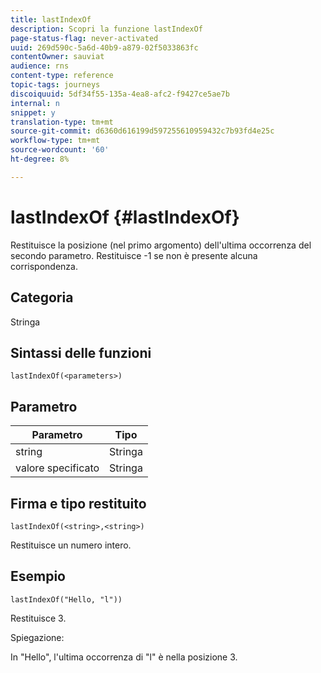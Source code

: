 ```yaml
---
title: lastIndexOf
description: Scopri la funzione lastIndexOf
page-status-flag: never-activated
uuid: 269d590c-5a6d-40b9-a879-02f5033863fc
contentOwner: sauviat
audience: rns
content-type: reference
topic-tags: journeys
discoiquuid: 5df34f55-135a-4ea8-afc2-f9427ce5ae7b
internal: n
snippet: y
translation-type: tm+mt
source-git-commit: d6360d616199d597255610959432c7b93fd4e25c
workflow-type: tm+mt
source-wordcount: '60'
ht-degree: 8%

---
```



# lastIndexOf {#lastIndexOf}

Restituisce la posizione (nel primo argomento) dell&#39;ultima occorrenza del secondo parametro. Restituisce -1 se non è presente alcuna corrispondenza.

## Categoria

Stringa

## Sintassi delle funzioni

`lastIndexOf(<parameters>)`

## Parametro

| Parametro | Tipo |
|-----------|------------------|
| string | Stringa |
| valore specificato | Stringa |

## Firma e tipo restituito

`lastIndexOf(<string>,<string>)`

Restituisce un numero intero.

## Esempio

`lastIndexOf("Hello, "l"))`

Restituisce 3.

Spiegazione:

In &quot;Hello&quot;, l&#39;ultima occorrenza di &quot;l&quot; è nella posizione 3.
